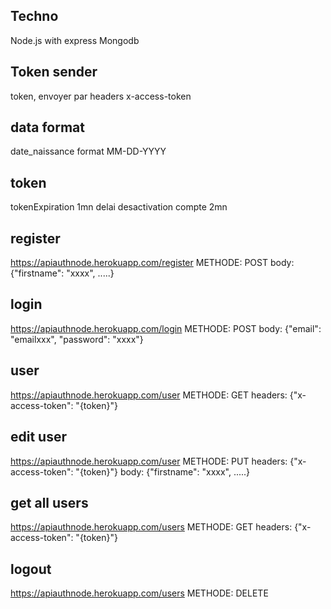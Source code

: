 ## Techno
Node.js with express
Mongodb

## Token sender
token, envoyer par headers x-access-token

## data format
date_naissance format MM-DD-YYYY

## token
tokenExpiration 1mn
delai desactivation compte 2mn

## register
https://apiauthnode.herokuapp.com/register    METHODE: POST body: {"firstname": "xxxx", .....}

## login
https://apiauthnode.herokuapp.com/login   METHODE: POST body: {"email": "emailxxx", "password": "xxxx"}

## user
https://apiauthnode.herokuapp.com/user    METHODE: GET headers: {"x-access-token": "{token}"}

## edit user
https://apiauthnode.herokuapp.com/user    METHODE: PUT headers: {"x-access-token": "{token}"}  body: {"firstname": "xxxx", .....}

## get all users
https://apiauthnode.herokuapp.com/users   METHODE: GET headers: {"x-access-token": "{token}"}

## logout
https://apiauthnode.herokuapp.com/users   METHODE: DELETE

